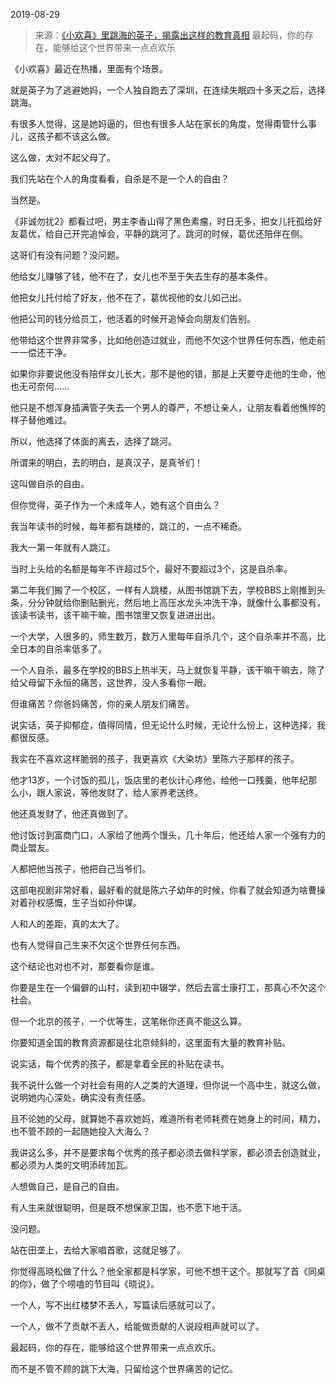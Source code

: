2019-08-29

> 来源：[《小欢喜》里跳海的英子，揭露出这样的教育真相](http://mp.weixin.qq.com/s?__biz=MzU3NDc5Nzc0NQ==&mid=2247485318&idx=2&sn=bd17cc510efcee364a945864e6d6489b&chksm=fd2da558ca5a2c4e9f904a6500ca6b59622414fcea4a1554cd73d60f431980676f6b179bbddb&scene=27#wechat_redirect)
> 最起码，你的存在，能够给这个世界带来一点点欢乐

《小欢喜》最近在热播，里面有个场景。

  

就是英子为了逃避她妈，一个人独自跑去了深圳，在连续失眠四十多天之后，选择跳海。  

  

有很多人觉得，这是她妈逼的，但也有很多人站在家长的角度，觉得甭管什么事儿，这孩子都不该这么做。  

  

这么做，太对不起父母了。

  

我们先站在个人的角度看看，自杀是不是一个人的自由？

当然是。

  

《非诚勿扰2》都看过吧，男主李香山得了黑色素瘤，时日无多，把女儿托孤给好友葛优，给自己开完追悼会，平静的跳河了。跳河的时候，葛优还陪伴在侧。

  

这哥们有没有问题？没问题。

  

他给女儿赚够了钱，他不在了，女儿也不至于失去生存的基本条件。  

他把女儿托付给了好友，他不在了，葛优视他的女儿如己出。

他把公司的钱分给员工，他活着的时候开追悼会向朋友们告别。

  

他带给这个世界非常多，比如他创造过就业，而他不欠这个世界任何东西，他走前一一偿还干净。

  

如果你非要说他没有陪伴女儿长大，那不是他的错，那是上天要夺走他的生命，他也无可奈何......

  

他只是不想浑身插满管子失去一个男人的尊严，不想让亲人，让朋友看着他憔悴的样子替他难过。

  

所以，他选择了体面的离去，选择了跳河。

  

所谓来的明白，去的明白，是真汉子，是真爷们！

  

这叫做自杀的自由。

  

但你觉得，英子作为一个未成年人，她有这个自由么？

  

我当年读书的时候，每年都有跳楼的，跳江的，一点不稀奇。

  

我大一第一年就有人跳江。

  

当时上头给的名额是每年不许超过5个，最好不要超过3个，这是自杀率。

  

第二年我们搬了一个校区，一样有人跳楼，从图书馆跳下去，学校BBS上刚推到头条，分分钟就给你删贴删光，然后地上高压水龙头冲洗干净，就像什么事都没有，该读书读书，该干嘛干嘛，图书馆里又恢复进进出出。

  

一个大学，人很多的，师生数万，数万人里每年自杀几个，这个自杀率并不高，比全日本的自杀率低多了。

  

一个人自杀，最多在学校的BBS上热半天，马上就恢复平静，该干嘛干嘛去，除了给父母留下永恒的痛苦，这世界，没人多看你一眼。

  

但谁痛苦？你爸妈痛苦，你的亲人朋友们痛苦。

  

说实话，英子抑郁症，值得同情，但无论什么时候，无论什么份上，这种选择，我都很反感。

  

我实在不喜欢这样脆弱的孩子，我更喜欢《大染坊》里陈六子那样的孩子。

  

他才13岁，一个讨饭的孤儿，饭店里的老伙计心疼他，给他一口残羹，他年纪那么小，跟人家说，等他发财了，给人家养老送终。

  

他还真发财了，他还真做到了。

  

他讨饭讨到富商门口，人家给了他两个馒头，几十年后，他还给人家一个强有力的商业盟友。

  

人都把他当孩子，他把自己当爷们。

  

这部电视剧非常好看，最好看的就是陈六子幼年的时候，你看了就会知道为啥曹操对着孙权感慨，生子当如孙仲谋。

  

人和人的差距，真的太大了。

  

也有人觉得自己生来不欠这个世界任何东西。

  

这个结论也对也不对，那要看你是谁。

  

你要是生在一个偏僻的山村，读到初中辍学，然后去富士康打工，那真心不欠这个社会。

  

但一个北京的孩子，一个优等生，这笔帐你还真不能这么算。

  

你要知道全国的教育资源都是往北京倾斜的，这里面有大量的教育补贴。

  

说实话，每个优秀的孩子，都是拿着全民的补贴在读书。

  

我不说什么做一个对社会有用的人之类的大道理，但你说一个高中生，就这么做，说明她内心深处，确实没有责任感。

  

且不论她的父母，就算她不喜欢她妈，难道所有老师耗费在她身上的时间，精力，也不管不顾的一起随她投入大海么？  

  

我讲这么多，并不是要求每个优秀的孩子都必须去做科学家，都必须去创造就业，都必须为人类的文明添砖加瓦。

  

人想做自己，是自己的自由。

  

有人生来就很聪明，但是既不想保家卫国，也不愿下地干活。

  

没问题。

  

站在田垄上，去给大家唱首歌，这就足够了。

  

你觉得高晓松做了什么？他全家都是科学家，可他不想干这个。那就写了首《同桌的你》，做了个唠嗑的节目叫《晓说》。

  

一个人，写不出红楼梦不丢人，写篇读后感就可以了。

一个人，做不了贡献不丢人，给能做贡献的人说段相声就可以了。

  

最起码，你的存在，能够给这个世界带来一点点欢乐。

  

而不是不管不顾的跳下大海，只留给这个世界痛苦的记忆。


